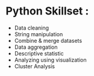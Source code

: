 # Python Skillset :
- Data cleaning
- String manipulation
- Combine & merge datasets
- Data aggregation
- Descriptive statistic
- Analyzing using visualization
- Cluster Analysis

